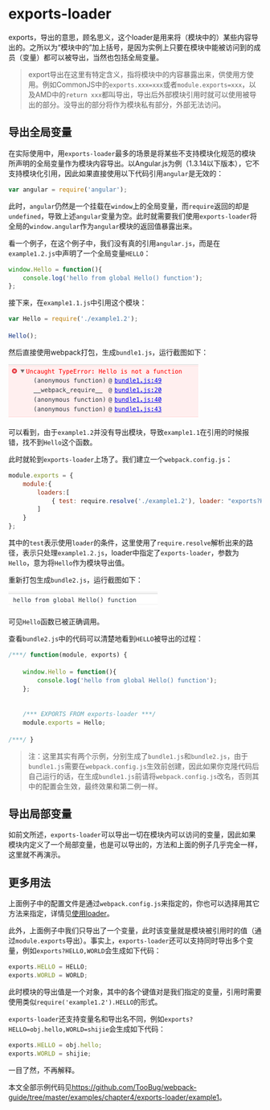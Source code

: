 # exports-loader

exports，导出的意思，顾名思义，这个loader是用来将（模块中的）某些内容导出的。之所以为“模块中的”加上括号，是因为实例上只要在模块中能被访问到的成员（变量）都可以被导出，当然也包括全局变量。

> export导出在这里有特定含义，指将模块中的内容暴露出来，供使用方使用。例如CommonJS中的`exports.xxx=xxx`或者`module.exports=xxx`，以及AMD中的`return xxx`都叫导出，导出后外部模块引用时就可以使用被导出的部分。没导出的部分将作为模块私有部分，外部无法访问。

## 导出全局变量

在实际使用中，用`exports-loader`最多的场景是将某些不支持模块化规范的模块所声明的全局变量作为模块内容导出。以Angular.js为例（1.3.14以下版本），它不支持模块化引用，因此如果直接使用以下代码引用`angular`是无效的：

```javascript
var angular = require('angular');
```

此时，`angular`仍然是一个挂载在`window`上的全局变量，而`require`返回的却是`undefined`，导致上述`angular`变量为空。此时就需要我们使用`exports-loader`将全局的`window.angular`作为`angular`模块的返回值暴露出来。

看一个例子，在这个例子中，我们没有真的引用`angular.js`，而是在`example1.2.js`中声明了一个全局变量`HELLO`：

```javascript
window.Hello = function(){
	console.log('hello from global Hello() function');
};
```

接下来，在`example1.1.js`中引用这个模块：

```javascript
var Hello = require('./example1.2');

Hello();
```

然后直接使用webpack打包，生成`bundle1.js`，运行截图如下：

![exports-loader](../images/chapter4/exports-loader/1.png)

可以看到，由于`example1.2`并没有导出模块，导致`example1.1`在引用的时候报错，找不到`Hello`这个函数。

此时就轮到`exports-loader`上场了。我们建立一个`webpack.config.js`：

```javascript
module.exports = {
	module:{
		loaders:[
			{ test: require.resolve('./example1.2'), loader: "exports?Hello" }
		]
	}
};
```

其中的`test`表示使用`loader`的条件，这里使用了`require.resolve`解析出来的路径，表示只处理`example1.2.js`，loader中指定了`exports-loader`，参数为`Hello`，意为将`Hello`作为模块导出值。

重新打包生成`bundle2.js`，运行截图如下：

![exports-loader](../images/chapter4/exports-loader/2.png)

可见`Hello`函数已被正确调用。

查看`bundle2.js`中的代码可以清楚地看到`HELLO`被导出的过程：

```javascript
/***/ function(module, exports) {

	window.Hello = function(){
		console.log('hello from global Hello() function');
	};


	/*** EXPORTS FROM exports-loader ***/
	module.exports = Hello;

/***/ }
```

> 注：这里其实有两个示例，分别生成了`bundle1.js`和`bundle2.js`，由于`bundle1.js`需要在`webpack.config.js`生效前创建，因此如果你克隆代码后自己运行的话，在生成`bundle1.js`前请将`webpack.config.js`改名，否则其中的配置会生效，最终效果和第二例一样。

## 导出局部变量

如前文所述，`exports-loader`可以导出一切在模块内可以访问的变量，因此如果模块内定义了一个局部变量，也是可以导出的，方法和上面的例子几乎完全一样，这里就不再演示。

## 更多用法

上面例子中的配置文件是通过`webpack.config.js`来指定的，你也可以选择用其它方法来指定，详情见[使用loader](./using-loaders.html)。

此外，上面例子中我们只导出了一个变量，此时该变量就是模块被引用时的值（通过`module.exports`导出）。事实上，`exports-loader`还可以支持同时导出多个变量，例如`exports?HELLO,WORLD`会生成如下代码：

```javascript
exports.HELLO = HELLO;
exports.WORLD = WORLD;
```

此时模块的导出值是一个对象，其中的各个键值对是我们指定的变量，引用时需要使用类似`require('example1.2').HELLO`的形式。

`exports-loader`还支持变量名和导出名不同，例如`exports?HELLO=obj.hello,WORLD=shijie`会生成如下代码：

```javascript
exports.HELLO = obj.hello;
exports.WORLD = shijie;
```

一目了然，不再解释。

本文全部示例代码见<https://github.com/TooBug/webpack-guide/tree/master/examples/chapter4/exports-loader/example1>。
